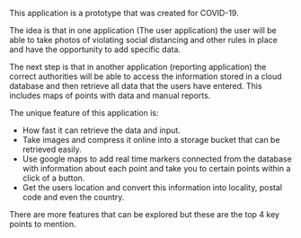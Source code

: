 This application is a prototype that was created for COVID-19.

The idea is that in one application (The user application) the user will be able to take photos of violating social distancing and other rules in place and have the opportunity to add specific data.

The next step is that in another application (reporting application) the correct authorities will be able to access the information stored in a cloud database and then retrieve all data that the users have entered.
This includes maps of points with data and manual reports.

The unique feature of this application is:

- How fast it can retrieve the data and input.
- Take images and compress it online into a storage bucket that can be retrieved easily.
- Use google maps to add real time markers connected from the database with information about each point and take you to certain points within a click of a button.
- Get the users location and convert this information into locality, postal code and even the country.

There are more features that can be explored but these are the top 4 key points to mention.

